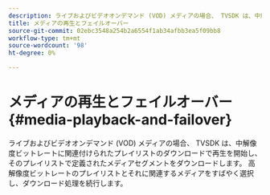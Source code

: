 ```yaml
---
description: ライブおよびビデオオンデマンド (VOD) メディアの場合、 TVSDK は、中解像度ビットレートに関連付けられたプレイリストのダウンロードで再生を開始し、そのプレイリストで定義されたメディアセグメントをダウンロードします。 高解像度ビットレートのプレイリストとそれに関連するメディアをすばやく選択し、ダウンロード処理を続行します。
title: メディアの再生とフェイルオーバー
source-git-commit: 02ebc3548a254b2a6554f1ab34afbb3ea5f09bb8
workflow-type: tm+mt
source-wordcount: '98'
ht-degree: 0%

---
```


# メディアの再生とフェイルオーバー {#media-playback-and-failover}

ライブおよびビデオオンデマンド (VOD) メディアの場合、 TVSDK は、中解像度ビットレートに関連付けられたプレイリストのダウンロードで再生を開始し、そのプレイリストで定義されたメディアセグメントをダウンロードします。 高解像度ビットレートのプレイリストとそれに関連するメディアをすばやく選択し、ダウンロード処理を続行します。
